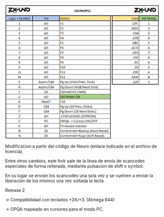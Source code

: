 ![alt text](zxunops2.png "Combos")

Modificacion a partir del código de Neuro (enlace indicado en el archivo de licencia).

Entre otros cambios, este fork sale de la línea de envío de scancodes especiales de forma reiterada, mediante pulsacion de shift o symbol. 

En su lugar se envían los scancodes una sola vez y se vuelven a enviar la liberación de los mismos una vez soltada la tecla.

Release 2

-> Compatibilidad con teclados +2A/+3. (Atmega 644)

-> OPQA mapeado en cursores para el modo PC.


